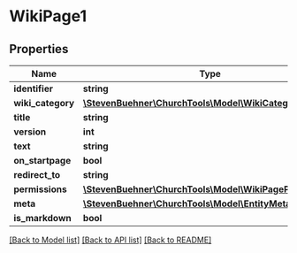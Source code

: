 # WikiPage1

## Properties
Name | Type | Description | Notes
------------ | ------------- | ------------- | -------------
**identifier** | **string** |  | 
**wiki_category** | [**\StevenBuehner\ChurchTools\Model\WikiCategory1**](WikiCategory1.md) |  | [optional] 
**title** | **string** |  | [optional] 
**version** | **int** |  | [optional] 
**text** | **string** |  | [optional] 
**on_startpage** | **bool** |  | [optional] 
**redirect_to** | **string** |  | [optional] 
**permissions** | [**\StevenBuehner\ChurchTools\Model\WikiPagePermissions**](WikiPagePermissions.md) |  | [optional] 
**meta** | [**\StevenBuehner\ChurchTools\Model\EntityMetaData**](EntityMetaData.md) |  | [optional] 
**is_markdown** | **bool** |  | [optional] 

[[Back to Model list]](../../README.md#documentation-for-models) [[Back to API list]](../../README.md#documentation-for-api-endpoints) [[Back to README]](../../README.md)

